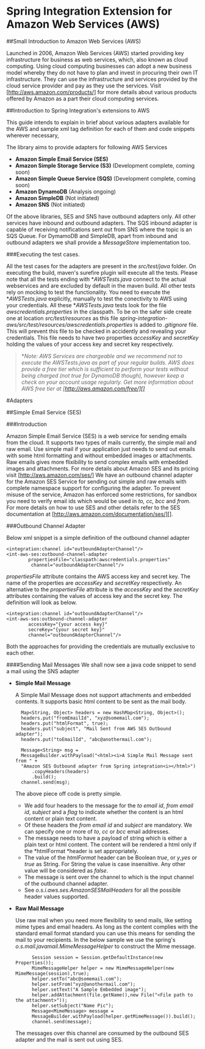 Spring Integration Extension for Amazon Web Services (AWS)
==========================================================


##Small Introduction to Amazon Web Services (AWS)


Launched in 2006, Amazon Web Services (AWS) started providing key infrastructure for business as web services, which, also known as cloud computing. Using cloud computing businesses can adopt a new business model whereby they do not have to plan and invest in procuring their own IT infrastructure. They can use the infrastructure and services provided by the cloud service provider and pay as they use the services.
Visit [http://aws.amazon.com/products/] for more details about various products offered by Amazon as a part their cloud computing services.

##Introduction to Spring Integration's extensions to AWS

This guide intends to explain in brief about various adapters available for the AWS and sample xml tag definition for each of them and code snippets wherever necessary,

The library aims to provide adapters for following AWS Services

* **Amazon Simple Email Service (SES)**
* **Amazon Simple Storage Service (S3)** (Development complete, coming soon)
* **Amazon Simple Queue Service (SQS)** (Development complete, coming soon)
* **Amazon DynamoDB** (Analysis ongoing)
* **Amazon SimpleDB** (Not initiated)
* **Amazon SNS** (Not initiated)

Of the above libraries, SES and SNS have outbound adapters only. All other
services have inbound and outbound adapters. The SQS inbound adapter is capable of receiving notifications sent out from SNS where the topic is an SQS Queue.
For DymamoDB and SimpleDB, apart from inbound and outbound adapters we shall provide a *MessageStore* implementation too.


###Executing the test cases.

All the test cases for the adapters are present in the *src/test/java* folder. On executing the build, maven's surefire plugin will execute all
the tests. Please note that all the tests ending with **AWSTests.java* connect
to the actual webservices and are excluded by default in the maven build.
All other tests rely on mocking to test the functionality. You need to execute the **AWSTests.java*
explicitly, manually to test the conectivity to AWS using your credentials.
All these **AWSTests.java* tests look for the file *awscredentials.properties* in the classpath.
To be on the safer side create one at location *src/test/resources* as this file
*spring-integration-aws/src/test/resources/awscredentials.properties* is added to *.gitignore* file.
This will prevent this file to be checked in accidently and revealing your credentials.
This file needs to have two properties *accessKey* and *secretKey* holding the values of your access key and secret key respectively.
> **Note: AWS Services are chargeable and we recommend not to execute the **AWSTests.java* as part of your regular builds.
AWS does provide a free tier which is sufficient to perform your tests without being
charged (not true for DynamoDB though), however keep a check on your account usage regularly.
Get more information about AWS free tier at [http://aws.amazon.com/free/][]**



#Adapters

##Simple Email Service (SES)


###Introduction

Amazon Simple Email Service (SES) is a web service for sending emails from the cloud. It supports two types of mails currently, the simple mail and raw email.
Use simple mail if your application just needs to send out emails with some html formatting and without embedded images or attachments. Raw emails gives more flixibility to
send complex emails with embedded images and attachments.
For more details about Amazon SES and its pricing visit [http://aws.amazon.com/ses/]
We have an outbound channel adapter for the Amazon SES Service for sending out simple and raw emails with complete namespace support for configuring the adapter.
To prevent misuse of the service, Amazon has enforced some restrictions, for sandbox you need to verify email ids which would be used in *to, cc, bcc* and *from*. For more details on how to use SES and
other details refer to the SES documentation at [http://aws.amazon.com/documentation/ses/][].

###Outbound Channel Adapter

Below xml snippet is a simple definition of the outbound channel adapter


	<integration:channel id="outboundAdapterChannel"/>
	<int-aws-ses:outbound-channel-adapter
			propertiesFile="classpath:awscredentials.properties"
			 channel="outboundAdapterChannel"/>


*propertiesFile* attribute contains the AWS access key and secret key. The
name of the properties are *accessKey* and *secretKey* respectively.
An alternative to the *propertiesFile* attribute is the *accessKey* and the
*secretKey* attributes containing the values of access key and the secret key. The definition will look as below.

	<integration:channel id="outboundAdapterChannel"/>
	<int-aws-ses:outbound-channel-adapter
			accessKey="{your access key}"
			secreKey="{your secret key}"
			channel="outboundAdapterChannel"/>

Both the approaches for providing the credentials are mutually exclusive to each other.

####Sending Mail Messages
We shall now see a java code snippet to send a mail using the SNS adapter


* **Simple Mail Message**

	A Simple Mail Message does not support attachments and embedded contents. It supports basic html content to be sent as the mail body.

		Map<String, Object> headers = new HashMap<String, Object>();
		headers.put("fromEmailId", "xyz@somemail.com");
		headers.put("htmlFormat", true);
		headers.put("subject", "Mail Sent from AWS SES Outbound adapter");
		headers.put("toEmailId", "abc@anothermail.com");

		Message<String> msg =
		MessageBuilder.withPayload("<html><i>A Simple Mail Message sent from " +
		"Amazon SES Outbound adapter from Spring integration<i></html>")
			.copyHeaders(headers)
			.build();
		channel.send(msg);

	The above piece off code is pretty simple.
	 * We add four headers to the message for the *to email id*, *from email id*, *subject* and a *flag* to indicate whether the content is an html content or plain text content.
	 * Of these headers the *from email id* and *subject* are mandatory. We can specify one or more of *to*, *cc* or *bcc* email addresses.
	 * The message needs to have a payload of string which is either a plain
	  text or html content. The content will be rendered a html only if the
	 *htmlFormat *header is set appropriately.
	 * The value of the *htmlFormat* header can be Boolean *true*, or *y*,*yes*
	  or *true* as String. For String the value is case insensitive. Any other value will be considered as *false*.
	 * The message is sent over the channel to which is the input channel of
	 the outbound channel adapter.
	 * See *o.s.i.aws.ses.AmazonSESMailHeaders* for all the possible header values supported.

* **Raw Mail Message**

	Use raw mail when you need more flexibility to send mails, like setting mime types and email headers. As long as the content complies with the standard email format standard you can use this means for sending the mail to your recipients. In the below sample we use the spring's *o.s.mail.javamail.MimeMessageHelper* to construct the Mime message.

			Session session = Session.getDefaultInstance(new Properties());
			MimeMessageHelper helper = new MimeMessageHelper(new MimeMessage(session),true);
			helper.setTo("abc@somemail.com");
			helper.setFrom("xyz@anothermail.com");
			helper.setText("A Sample Embedded image");
			helper.addAttachment(file.getName(),new File("<File path to the attachment>"));
			helper.setSubject("Name Pic");
			Message<MimeMessage> message =
			MessageBuilder.withPayload(helper.getMimeMessage()).build();
			channel.send(message);

	The messages over this channel are consumed by the outbound SES adapter and the mail is sent out using SES.


[http://aws.amazon.com/products/]: http://aws.amazon.com/products/
[http://aws.amazon.com/ses/]: http://aws.amazon.com/ses/
[http://aws.amazon.com/documentation/ses/]: http://aws.amazon.com/documentation/ses/
[http://aws.amazon.com/free/]: http://aws.amazon.com/free/